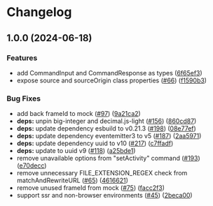 # Changelog

## 1.0.0 (2024-06-18)


### Features

* add CommandInput and CommandResponse as types ([6f65ef3](https://github.com/Cypher1/Datcord/commit/6f65ef3c8c80c6aa603e9fc6fbc3d8f85dab9f72))
* expose source and sourceOrigin class properties ([#66](https://github.com/Cypher1/Datcord/issues/66)) ([f1590b3](https://github.com/Cypher1/Datcord/commit/f1590b3980abff50a354c89be5e347fb9878d8d4))


### Bug Fixes

* add back frameId to mock ([#97](https://github.com/Cypher1/Datcord/issues/97)) ([9a21ca2](https://github.com/Cypher1/Datcord/commit/9a21ca211802691efc503261306f5e9aa5e253ab))
* **deps:** unpin big-integer and decimal.js-light ([#156](https://github.com/Cypher1/Datcord/issues/156)) ([860cd87](https://github.com/Cypher1/Datcord/commit/860cd874dc7ea21beec58a8adbf81661b910e80d))
* **deps:** update dependency esbuild to v0.21.3 ([#198](https://github.com/Cypher1/Datcord/issues/198)) ([08e77ef](https://github.com/Cypher1/Datcord/commit/08e77ef4d80215611c87c5b981533890f8ee19e0))
* **deps:** update dependency eventemitter3 to v5 ([#187](https://github.com/Cypher1/Datcord/issues/187)) ([2aa5971](https://github.com/Cypher1/Datcord/commit/2aa5971600d339e24aa0648358546b705600b095))
* **deps:** update dependency uuid to v10 ([#217](https://github.com/Cypher1/Datcord/issues/217)) ([c7ffadf](https://github.com/Cypher1/Datcord/commit/c7ffadf83f927f8c671b0a8cb9424edcdb1101ec))
* **deps:** update to uuid v9 ([#118](https://github.com/Cypher1/Datcord/issues/118)) ([a25bde1](https://github.com/Cypher1/Datcord/commit/a25bde13b3061590d549e4076f51b832f14507cc))
* remove unavailable options from "setActivity" command ([#193](https://github.com/Cypher1/Datcord/issues/193)) ([e70decc](https://github.com/Cypher1/Datcord/commit/e70deccc7a473eda53f90d2c643e241dfe683b5b))
* remove unnecessary FILE_EXTENSION_REGEX check from matchAndRewriteURL ([#65](https://github.com/Cypher1/Datcord/issues/65)) ([4616621](https://github.com/Cypher1/Datcord/commit/46166212f12e07ba08886ceabfb28d8f1767adf9))
* remove unused frameId from mock ([#75](https://github.com/Cypher1/Datcord/issues/75)) ([facc2f3](https://github.com/Cypher1/Datcord/commit/facc2f3f96f6f56191d8f7311b6057f04eb8e02a))
* support ssr and non-browser environments ([#45](https://github.com/Cypher1/Datcord/issues/45)) ([2beca00](https://github.com/Cypher1/Datcord/commit/2beca00fa2f07be5a6c6837a95513e24c9de5c8d))
